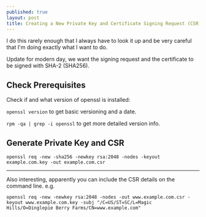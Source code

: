```yaml
---
published: true
layout: post
title: Creating a New Private Key and Certificate Signing Request (CSR)
---
```



I do this rarely enough that I always have to look it up and be very careful that I'm doing exactly what I want to do.

Update for modern day, we want the signing request and the certificate to be signed with SHA-2 (SHA256).

## Check Prerequisites

Check if and what version of openssl is installed:

`openssl version` to get basic versioning and a date.

`rpm -qa | grep -i openssl` to get more detailed version info.


## Generate Private Key and CSR

```
openssl req -new -sha256 -newkey rsa:2048 -nodes -keyout example.com.key -out example.com.csr
```


---

Also interesting, apparently you can include the CSR details on the command line. e.g.

```
openssl req -new -newkey rsa:2048 -nodes -out www.example.com.csr -keyout www.example.com.key -subj "/C=US/ST=SC/L=Magic Hills/O=Dinglepie Berry Farms/CN=www.example.com"
```
